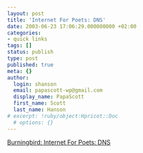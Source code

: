 ```yaml
---
layout: post
title: 'Internet For Poets: DNS'
date: 2003-06-23 17:06:29.000000000 +02:00
categories:
- quick links
tags: []
status: publish
type: post
published: true
meta: {}
author:
  login: shanson
  email: papascott-wp@gmail.com
  display_name: PapaScott
  first_name: Scott
  last_name: Hanson
# excerpt: !ruby/object:Hpricot::Doc
  # options: {}
---
```

<p><a title="Please, would you tell me what you call yourself?" href="http://weblog.burningbird.net/fires/001297.htm">Burningbird: Internet For Poets: DNS</a></p>

